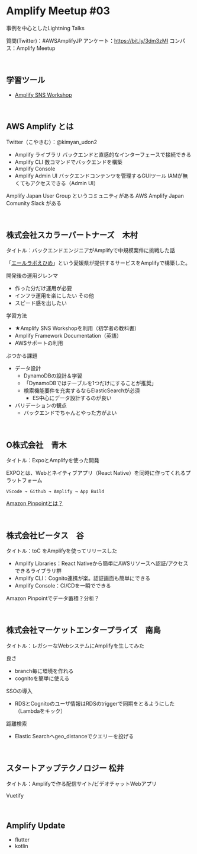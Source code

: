 # Amplify Meetup #03
事例を中心としたLightning Talks

質問(Twitter)：#AWSAmplifyJP
アンケート：https://bit.ly/3dm3zMI
コンパス：Amplify Meetup

<br>

## 学習ツール

- [Amplify SNS Workshop](https://amplify-sns.workshop.aws/ja/)

<br>

## AWS Amplify とは

Twitter（こやきむ）：@kimyan_udon2

- Amplify ライブラリ
    バックエンドと直感的なインターフェースで接続できる
- Amplify CLI
    数コマンドでバックエンドを構築
- Amplify Console
- Amplify Admin UI
    バックエンドコンテンツを管理するGUIツール
    IAMが無くてもアクセスできる（Admin UI）

Amplify Japan User Group というコミュニティがある
AWS Amplify Japan Comunity Slack がある

<br>

## 株式会社スカラーパートナーズ　木村

タイトル：バックエンドエンジニアがAmplifyで中規模案件に挑戦した話

「[エールラボえひめ](https://yell-lab.ehime.jp/)」という愛媛県が提供するサービスをAmplifyで構築した。

開発後の運用ジレンマ
- 作った分だけ運用が必要
- インフラ運用を楽にしたい
その他
- スピード感を出したい

学習方法
- ★Amplify SNS Workshopを利用（初学者の教科書）
- Amplify Framework Documentation（英語）
- AWSサポートの利用

ぶつかる課題
- データ設計
    - DynamoDBの設計＆学習
    - 「DynamoDBではテーブルを1つだけにすることが推奨」
    - 検索機能要件を充実するならElasticSearchが必須
        - ES中心にデータ設計するのが良い
- バリデーションの観点
    - バックエンドでちゃんとやった方がよい

<br>

## O株式会社　青木

タイトル：ExpoとAmplifyを使った開発

EXPOとは、Webとネイティブアプリ（React Native）を同時に作ってくれるプラットフォーム

```
VScode → Github → Amplify → App Build
```

[Amazon Pinpointとは？](https://aws.amazon.com/jp/pinpoint/)

<br>

## 株式会社ビータス　谷

タイトル：toC をAmplifyを使ってリリースした

- Amplify Libraries：React Nativeから簡単にAWSリソースへ認証/アクセスできるライブラリ群
- Amplify CLI：Cognito連携が楽。認証画面も簡単にできる
- Amplify Console：CI/CDを一瞬でできる

Amazon Pinpointでデータ蓄積？分析？

<br>

## 株式会社マーケットエンタープライズ　南島

タイトル：レガシーなWebシステムにAmplifyを生してみた

良さ
- branch毎に環境を作れる
- cognitoを簡単に使える

SSOの導入
- RDSとCognitoのユーザ情報はRDSのtriggerで同期をとるようにした（Lambdaをキック）

距離検索
- Elastic Searchへgeo_distanceでクエリーを投げる

<br>

## スタートアップテクノロジー 松井

タイトル：Amplifyで作る配信サイト/ビデオチャットWebアプリ

Vuetify

<br>

## Amplify Update

- flutter
- kotlin
